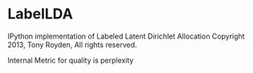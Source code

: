 # LabelLDA
IPython implementation of Labeled Latent Dirichlet Allocation 
Copyright 2013, Tony Royden, All rights reserved.

Internal Metric for quality is perplexity
